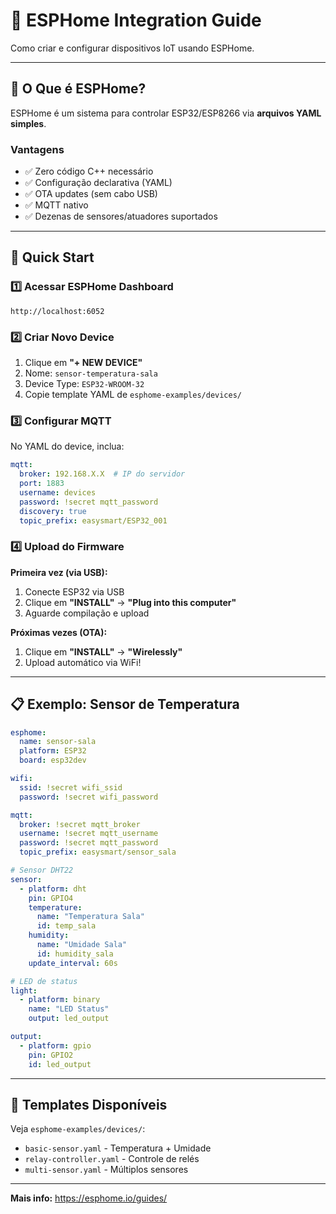 # 📡 ESPHome Integration Guide

Como criar e configurar dispositivos IoT usando ESPHome.

---

## 🎯 O Que é ESPHome?

ESPHome é um sistema para controlar ESP32/ESP8266 via **arquivos YAML simples**.

### Vantagens

- ✅ Zero código C++ necessário
- ✅ Configuração declarativa (YAML)
- ✅ OTA updates (sem cabo USB)
- ✅ MQTT nativo
- ✅ Dezenas de sensores/atuadores suportados

---

## 🚀 Quick Start

### 1️⃣ Acessar ESPHome Dashboard
```
http://localhost:6052
```

### 2️⃣ Criar Novo Device

1. Clique em **"+ NEW DEVICE"**
2. Nome: `sensor-temperatura-sala`
3. Device Type: `ESP32-WROOM-32`
4. Copie template YAML de `esphome-examples/devices/`

### 3️⃣ Configurar MQTT

No YAML do device, inclua:
```yaml
mqtt:
  broker: 192.168.X.X  # IP do servidor
  port: 1883
  username: devices
  password: !secret mqtt_password
  discovery: true
  topic_prefix: easysmart/ESP32_001
```

### 4️⃣ Upload do Firmware

**Primeira vez (via USB):**
1. Conecte ESP32 via USB
2. Clique em **"INSTALL"** → **"Plug into this computer"**
3. Aguarde compilação e upload

**Próximas vezes (OTA):**
1. Clique em **"INSTALL"** → **"Wirelessly"**
2. Upload automático via WiFi!

---

## 📋 Exemplo: Sensor de Temperatura
```yaml
esphome:
  name: sensor-sala
  platform: ESP32
  board: esp32dev

wifi:
  ssid: !secret wifi_ssid
  password: !secret wifi_password

mqtt:
  broker: !secret mqtt_broker
  username: !secret mqtt_username
  password: !secret mqtt_password
  topic_prefix: easysmart/sensor_sala

# Sensor DHT22
sensor:
  - platform: dht
    pin: GPIO4
    temperature:
      name: "Temperatura Sala"
      id: temp_sala
    humidity:
      name: "Umidade Sala"
      id: humidity_sala
    update_interval: 60s

# LED de status
light:
  - platform: binary
    name: "LED Status"
    output: led_output

output:
  - platform: gpio
    pin: GPIO2
    id: led_output
```

---

## 🔧 Templates Disponíveis

Veja `esphome-examples/devices/`:

- `basic-sensor.yaml` - Temperatura + Umidade
- `relay-controller.yaml` - Controle de relés
- `multi-sensor.yaml` - Múltiplos sensores

---

**Mais info:** https://esphome.io/guides/

